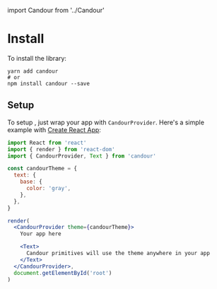 import Candour from '../Candour'

# Install

To install the library:
```
yarn add candour
# or
npm install candour --save
```

## Setup

To setup <Candour />, just wrap your app with `CandourProvider`.
Here's a simple example with
[Create React App](https://facebook.github.io/create-react-app/):

```jsx sandbox
import React from 'react'
import { render } from 'react-dom'
import { CandourProvider, Text } from 'candour'

const candourTheme = {
  text: {
    base: {
      color: 'gray',
    },
  },
}

render(
  <CandourProvider theme={candourTheme}>
    Your app here

    <Text>
      Candour primitives will use the theme anywhere in your app
    </Text>
  </CandourProvider>,
  document.getElementById('root')
)
```
